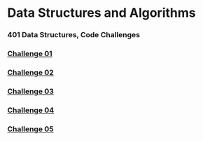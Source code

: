 # Data Structures and Algorithms

### 401 Data Structures, Code Challenges

### [Challenge 01](javascript/code-challenges/Challenge01/README.md)

### [Challenge 02](javascript/code-challenges/Challenge02/README.md)

### [Challenge 03](javascript/code-challenges/Challenge03/README.md)

### [Challenge 04](javascript/code-challenges/Challenge04/README.MD)

### [Challenge 05](javascript/code-challenges/Challenge05/README.MD)
